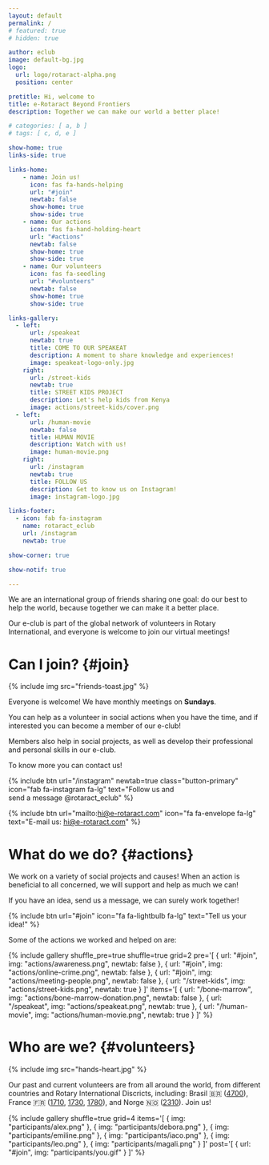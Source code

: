 ```yaml
---
layout: default
permalink: /
# featured: true
# hidden: true

author: eclub
image: default-bg.jpg
logo:
  url: logo/rotaract-alpha.png
  position: center

pretitle: Hi, welcome to
title: e-Rotaract Beyond Frontiers
description: Together we can make our world a better place!

# categories: [ a, b ]
# tags: [ c, d, e ]

show-home: true
links-side: true

links-home:
    - name: Join us!
      icon: fas fa-hands-helping
      url: "#join"
      newtab: false
      show-home: true
      show-side: true
    - name: Our actions
      icon: fas fa-hand-holding-heart
      url: "#actions"
      newtab: false
      show-home: true
      show-side: true
    - name: Our volunteers
      icon: fas fa-seedling
      url: "#volunteers"
      newtab: false
      show-home: true
      show-side: true

links-gallery:
  - left:
      url: /speakeat
      newtab: true
      title: COME TO OUR SPEAKEAT
      description: A moment to share knowledge and experiences!
      image: speakeat-logo-only.jpg
    right:
      url: /street-kids
      newtab: true
      title: STREET KIDS PROJECT
      description: Let's help kids from Kenya
      image: actions/street-kids/cover.png
  - left:
      url: /human-movie
      newtab: false
      title: HUMAN MOVIE
      description: Watch with us!
      image: human-movie.png
    right:
      url: /instagram
      newtab: true
      title: FOLLOW US
      description: Get to know us on Instagram!
      image: instagram-logo.jpg

links-footer:
  - icon: fab fa-instagram
    name: rotaract_eclub
    url: /instagram
    newtab: true

show-corner: true

show-notif: true

---
```


We are an international group of friends sharing one goal: do our best to help the world, because together we can make it a better place.

Our e-club is part of the global network of volunteers in Rotary International, and everyone is welcome to join our virtual meetings!

# Can I join? {#join}

{% include img src="friends-toast.jpg" %}

Everyone is welcome! We have monthly meetings on **Sundays**.

You can help as a volunteer in social actions when you have the time, and if interested you can become a member of our e-club!

Members also help in social projects, as well as develop their professional and personal skills in our e-club.

To know more you can contact us!

{% include btn
  url="/instagram"
  newtab=true
  class="button-primary"
  icon="fab fa-instagram fa-lg"
  text="Follow us and<br>send a message @rotaract_eclub"
%}

{% include btn
  url="mailto:hi@e-rotaract.com"
  icon="fa fa-envelope fa-lg"
  text="E-mail us: hi@e-rotaract.com"
%}

# What do we do? {#actions}

We work on a variety of social projects and causes! When an action is beneficial to all concerned, we will support and help as much we can!

If you have an idea, send us a message, we can surely work together!

{% include btn url="#join" icon="fa fa-lightbulb fa-lg" text="Tell us your idea!" %}

Some of the actions we worked and helped on are:

{% include gallery
  shuffle_pre=true
  shuffle=true
  grid=2
  pre='[
    { url: "#join", img: "actions/awareness.png", newtab: false },
    { url: "#join", img: "actions/online-crime.png", newtab: false },
    { url: "#join", img: "actions/meeting-people.png", newtab: false },
    { url: "/street-kids", img: "actions/street-kids.png", newtab: true }
  ]'
  items='[
    { url: "/bone-marrow", img: "actions/bone-marrow-donation.png", newtab: false },
    { url: "/speakeat", img: "actions/speakeat.png", newtab: true },
    { url: "/human-movie", img: "actions/human-movie.png", newtab: true }
  ]'
%}

# Who are we? {#volunteers}

{% include img src="hands-heart.jpg" %}

Our past and current volunteers are from all around the world, from different countries and Rotary International Discricts, including:
Brasil 🇧🇷 ([4700](https://www.rotary4700.org.br/home)),
France 🇫🇷 ([1710](https://rotary1710.org), [1730](https://www.rotary1730.org), [1780](https://www.rotary1780.org)),
and Norge 🇳🇴 ([2310](https://d2310.rotary.no)).
Join us!

{% include gallery
  shuffle=true
  grid=4
  items='[
    { img: "participants/alex.png" },
    { img: "participants/debora.png" },
    { img: "participants/emiline.png" },
    { img: "participants/iaco.png" },
    { img: "participants/leo.png" },
    { img: "participants/magali.png" }
  ]'
  post='[ { url: "#join", img: "participants/you.gif" } ]'
%}
